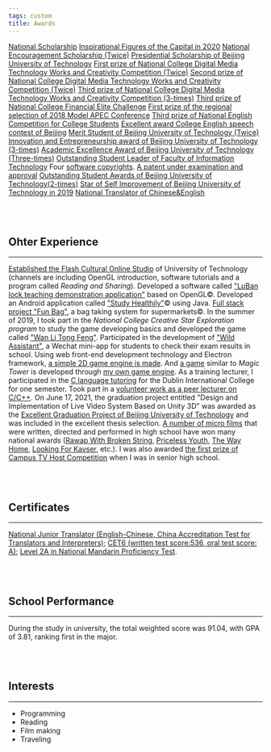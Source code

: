 ```yaml
---
tags: custom
title: Awards
---
```



[National Scholarship](../../assets/awards/国家奖学金获奖证书-min.jpg)
[Inspirational Figures of the Capital in 2020](../../assets/awards/首都校园励志人物-min.jpg)
[National Encouragement Scholarship (Twice)](../../assets/awards/2018-2019国家励志奖学金-min.jpg)
[Presidential Scholarship of Beijing University of Technology](../../assets/awards/校长奖学金扫描版-min.jpg) 
[First prize of National College Digital Media Technology Works and Creativity Competition (Twice)](../../assets/awards/全国大学生数字媒体科技作品大赛一等奖_艾孜尔江-min.jpg)
[Second prize of National College Digital Media Technology Works and Creativity Competition (Twice)](../../assets/awards/全国大学生数字媒体科技作品竞赛二等奖_艾孜尔江-min.jpg)
[Third prize of National College Digital Media Technology Works and Creativity Competition (3-times)](../../assets/awards/趣袋_第八届全国大学生数字媒体科技作品及创意竞赛全国总决赛三等奖-min.jpg)
[Third prize of National College Financial Elite Challenge](../../assets/awards/全国大学生金融精英挑战赛三等奖_艾孜尔江-min.jpg)
[First prize of the regional selection of 2018 Model APEC Conference](../../assets/awards/全国ModelApec大赛华北赛区一等奖_艾孜尔江-min.jpg)
[Third prize of National English Competition for College Students](../../assets/awards/全国大学生英语竞赛三等奖_艾孜尔江-min.jpg)
[Excellent award College English speech contest of Beijing](../../assets/awards/北京市英语演讲大赛优秀奖_艾孜尔江-min.jpg)
[Merit Student of Beijing University of Technology (Twice)](../../assets/awards/北京工业大学三好学生-min.jpg)
[Innovation and Entrepreneurship award of Beijing University of Technology (3-times)](../../assets/awards/北京工业大学创新创业奖-min.jpg)
[Academic Excellence Award of Beijing University of Technology (Three-times)](../../assets/awards/北京工业大学学习优秀奖-min.jpg)
[Outstanding Student Leader of Faculty of Information Technology](../../assets/awards/校广播台资讯频道负责人任职证明_艾孜尔江-min.jpg)
Four [software copyrights](../../assets/awards/自习宝-软著-荣誉证书-min.jpg).
[A patent under examination and approval](../../assets/awards/发明专利审批表-min.jpg)
[Outstanding Student Awards of Beijing University of Technology(2-times)](../../assets/awards/杰出学子雏鹰计划_艾孜尔江-min.jpg)
[Star of Self Improvement of Beijing University of Technology in 2019](../../assets/awards/自强之星获奖证书-min.jpg)
[National Translator of Chinese&English](../../assets/awards/国家三级笔译员_艾孜尔江-min.jpg)

<br>
<br>



Ohter Experience
---
---

[Established the Flash Cultural Online Studio]() of University of Technology (channels are including OpenGL introduction, software tutorials and a program called _Reading and Sharing_).
Developed a software called ["LuBan lock teaching demonstration application"]() based on OpenGL©.
Developed an Android application called ["Study Healthily"]()© using Java.
[Full stack project "Fun Bag"](), a bag taking system for supermarkets©.
In the summer of 2019, I took part in the _National College Creative Star Exploration program_ to study the game developing basics and developed the game called ["Wan Li Tong Feng"]().
Participated in the development of ["Wild Assistant"](), a Wechat mini-app for students to check their exam results in school.
Using web front-end development technology and Electron framework, [a simple 2D game engine is made]().
And [a game]() similar to _Magic Tower_ is developed through [my own game engine]().
As a training lecturer, I participated in the [C language tutoring]() for the Dublin International College for one semester.
Took part in a [volunteer work as a peer lecturer on C/C++]().
On June 17, 2021, the graduation project entitled "Design and Implementation of Live Video System Based on Unity 3D" was awarded as the [Excellent Graduation Project of Beijing University of Technology]() and was included in the excellent thesis selection.
[A number of micro films]() that were written, directed and performed in high school have won many national awards ([Rawap With Broken String](), [Priceless Youth](), [The Way Home](), [Looking For Kavser](), etc.).
I was also awarded [the first prize of Campus TV Host Competition]() when I was in senior high school.


<br>
<br>


Certificates
---
---

[National Junior Translator (English-Chinese, China Accreditation Test for Translators and Interpreters)](../../assets/awards/国家三级笔译员_艾孜尔江-min.jpg); [CET6 (written test score:536, oral test score: A)](../../assets/awards/大学英语六级成绩证明_艾孜尔江-min.jpg); [Level 2A in National Mandarin Proficiency Test](../../assets/awards/普通话水平测试证书扫描版-min.jpg).

<br>
<br>


School Performance
---
---
During the study in university, the total weighted score was 91.04, with GPA of 3.81, ranking first in the major.


<br>
<br>


Interests
---
---
* Programming
* Reading
* Film making
* Traveling
